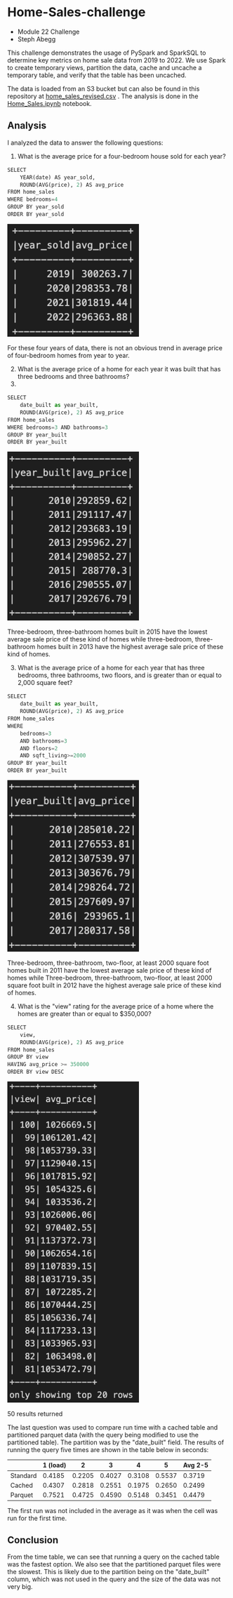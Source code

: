 # Home-Sales-challenge
- Module 22 Challenge
- Steph Abegg

This challenge demonstrates the usage of PySpark and SparkSQL to determine key metrics on home sale data from 2019 to 2022. We use Spark to create temporary views, partition the data, cache and uncache a temporary table, and verify that the table has been uncached.

The data is loaded from an S3 bucket but can also be found in this repository at [home_sales_revised.csv](Resources/home_sales_revised.csv) . The analysis is done in the [Home_Sales.ipynb](Home_Sales.ipynb) notebook.

## Analysis

I analyzed the data to answer the following questions:

1. What is the average price for a four-bedroom house sold for each year?

```python
SELECT
    YEAR(date) AS year_sold,
    ROUND(AVG(price), 2) AS avg_price
FROM home_sales
WHERE bedrooms=4
GROUP BY year_sold
ORDER BY year_sold
```

<img src="images/q1.png" width=300>

For these four years of data, there is not an obvious trend in average price of four-bedroom homes from year to year.

2. What is the average price of a home for each year it was built that has three bedrooms and three bathrooms?
3. 
```python
SELECT
    date_built as year_built,
    ROUND(AVG(price), 2) AS avg_price
FROM home_sales
WHERE bedrooms=3 AND bathrooms=3
GROUP BY year_built
ORDER BY year_built
```

<img src="images/q2.png" width=300>

Three-bedroom, three-bathroom homes built in 2015 have the lowest average sale price of these kind of homes while three-bedroom, three-bathroom homes built in 2013 have the highest average sale price of these kind of homes.

3. What is the average price of a home for each year that has three bedrooms, three bathrooms, two floors, and is greater than or equal to 2,000 square feet?

```python
SELECT
    date_built as year_built,
    ROUND(AVG(price), 2) AS avg_price
FROM home_sales
WHERE
    bedrooms=3
    AND bathrooms=3
    AND floors=2
    AND sqft_living>=2000
GROUP BY year_built
ORDER BY year_built
```

<img src="images/q3.png" width=300>

Three-bedroom, three-bathroom, two-floor, at least 2000 square foot homes built in 2011 have the lowest average sale price of these kind of homes while Three-bedroom, three-bathroom, two-floor, at least 2000 square foot built in 2012 have the highest average sale price of these kind of homes.


4. What is the "view" rating for the average price of a home where the homes are greater than or equal to $350,000?
   
```python
SELECT
    view,
    ROUND(AVG(price), 2) AS avg_price
FROM home_sales
GROUP BY view
HAVING avg_price >= 350000
ORDER BY view DESC
```

<img src="images/q4_1.png" width=300>


50 results returned

The last question was used to compare run time with a cached table and partitioned parquet data (with the query being modified to use the partitioned table). The partition was by the "date_built" field. The results of running the query five times are shown in the table below in seconds:

|   | 1 (load)    | 2    | 3    | 4    | 5    | Avg 2-5    |
|-------------|-------------|-------------|-------------|-------------|-------------|-------------|
|Standard	|0.4185|	0.2205	|0.4027	|0.3108|	0.5537|	0.3719|
|Cached|	0.4307|	0.2818|	0.2551|	0.1975|	0.2650|	0.2499 |
|Parquet	|0.7521	|0.4725	|0.4590|	0.5148	|0.3451	|0.4479 |

The first run was not included in the average as it was when the cell was run for the first time.

## Conclusion

From the time table, we can see that running a query on the cached table was the fastest option. We also see that the partitioned parquet files were the slowest. This is likely due to the partition being on the "date_built" column, which was not used in the query and the size of the data was not very big.
